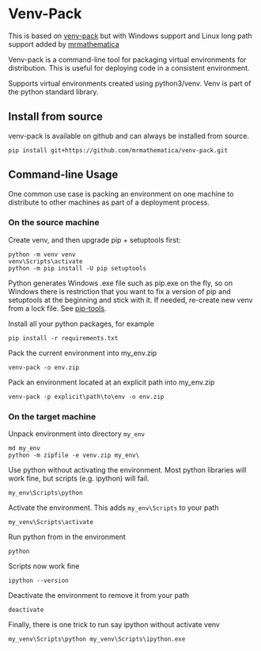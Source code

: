 # Venv-Pack

This is based on [venv-pack](https://github.com/jcrist/venv-pack) but with Windows support and Linux long path support
added by [mrmathematica](https://github.com/mrmathematica/)

Venv-pack is a command-line tool for packaging virtual environments for distribution. This is useful for deploying code
in a consistent environment.

Supports virtual environments created using python3/venv. Venv is part of the python standard library.

## Install from source

venv-pack is available on github and can always be installed from source.

```
pip install git+https://github.com/mrmathematica/venv-pack.git
```

## Command-line Usage

One common use case is packing an environment on one machine to distribute to other machines as part of a deployment
process.

### On the source machine

Create venv, and then upgrade pip + setuptools first:
```
python -m venv venv
venv\Scripts\activate
python -m pip install -U pip setuptools
```

Python generates Windows .exe file such as pip.exe on the fly, so on Windows there is restriction that you want to fix a
version of pip and setuptools at the beginning and stick with it. If needed, re-create new venv from a lock file. See
[pip-tools](https://github.com/jazzband/pip-tools).   

Install all your python packages, for example
```
pip install -r requirements.txt
```

Pack the current environment into my_env.zip
```
venv-pack -o env.zip
```

Pack an environment located at an explicit path into my_env.zip
```
venv-pack -p explicit\path\to\env -o env.zip 
```

### On the target machine

Unpack environment into directory `my_env`
```
md my_env
python -m zipfile -e venv.zip my_env\ 
```

Use python without activating the environment. Most python
libraries will work fine, but scripts (e.g. ipython) will fail.
```
my_env\Scripts\python
```

Activate the environment. This adds `my_env\Scripts` to your path
```
my_venv\Scripts\activate
```

Run python from in the environment
```
python
```

Scripts now work fine
```
ipython --version
```

Deactivate the environment to remove it from your path
```
deactivate
```

Finally, there is one trick to run say ipython without activate venv
```
my_venv\Scripts\python my_venv\Scripts\ipython.exe
```
